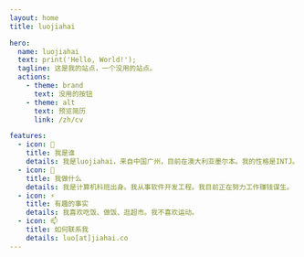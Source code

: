 ```yaml
---
layout: home
title: luojiahai

hero:
  name: luojiahai
  text: print('Hello, World!');
  tagline: 这是我的站点，一个没用的站点。
  actions:
    - theme: brand
      text: 没用的按钮
    - theme: alt
      text: 预览简历
      link: /zh/cv

features:
  - icon: 🤔
    title: 我是谁
    details: 我是luojiahai，来自中国广州，目前在澳大利亚墨尔本。我的性格是INTJ。
  - icon: 🔭
    title: 我做什么
    details: 我是计算机科班出身。我从事软件开发工程。我目前正在努力工作赚钱谋生。
  - icon: ⚡
    title: 有趣的事实
    details: 我喜欢吃饭、做饭、逛超市。我不喜欢运动。
  - icon: 📫
    title: 如何联系我
    details: luo[at]jiahai.co
---
```

